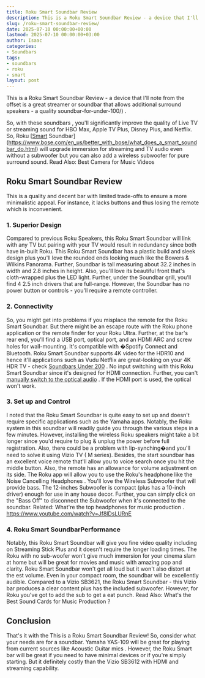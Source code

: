```yaml
---
title: Roku Smart Soundbar Review
description: This is a Roku Smart Soundbar Review - a device that I'll note from the offset is a great streamer or soundbar that allows additional surround speakers - a...
slug: /roku-smart-soundbar-review/
date: 2025-07-10 00:00:00+00:00
lastmod: 2025-07-10 00:00:00+03:00
author: Isaac
categories:
- Soundbars
tags:
- soundbars
- roku
- smart
layout: post
---
```

This is a Roku Smart Soundbar Review - a device that I'll note from the offset is a great streamer or soundbar that allows additional surround speakers -
a quality soundbar-for-under-100/)
.

So, with these
soundbars
, you'll significantly improve the quality of Live TV or streaming sound for
HBO Max,
Apple TV Plus,
Disney Plus, and Netflix.
So, Roku
[[Smart](https://pestpolicy.com/how-smart-are-bearded-dragons/) Soundbar](https://www.bose.com/en_us/better_with_bose/what_does_a_smart_soundbar_do.html)
will upgrade immersion for streaming and TV audio even without a subwoofer but you can also add a wireless subwoofer for pure surround sound.
Read Also:
Best Camera for Music Videos
## Roku Smart Soundbar Review
This is a quality and decent bar with limited trade-offs to ensure a more minimalistic appeal. For instance, it lacks buttons and thus losing the remote which is inconvenient.
### 1. Superior Design
Compared to previous
Roku Speakers, this Roku Smart Soundbar will link with any TV but pairing with your TV would result in redundancy since both have in-built Roku.
This
Roku Smart Soundbar has a plastic build and sleek design plus you'll love the rounded ends looking much like the Bowers & Wilkins Panorama.
Further,
Soundbar is tall measuring about 32.2 inches in width and 2.8 inches in height. Also, you'll love its beautiful front that's cloth-wrapped plus the LED light.
Further, under the
Soundbar grill, you'll find 4 2.5 inch drivers that are full-range. However, the Soundbar has no power button or controls - you'll require a remote controller.
### 2. Connectivity
So, you might get into problems if you misplace the remote for the
Roku Smart Soundbar. But there might be an escape route with the Roku phone application or the remote finder for your Roku Ultra.
Further, at the bar's rear end, you'll find a USB port, optical port, and an HDMI
ARC and screw holes for wall-mounting. It's compatible with �Spotify Connect and Bluetooth.
Roku Smart Soundbar supports 4K video for the HDR10 and hence it'll applications such as Vudu Netflix are great-looking on your 4K HDR TV - check
[Soundbars Under 200](https://pestpolicy.com/best-soundbar-under-200/)
.
No input switching with this
Roku Smart Soundbar since it's designed for HDMI connection. Further, you can't
[manually switch to the optical audio](https://pestpolicy.com/soundbar-optical-vs-hdmi/)
. If the HDMI port is used, the optical won't work.
### 3. Set up and Control
I noted that the
Roku Smart Soundbar is quite easy to set up and doesn't require specific applications such as the Yamaha apps. Notably, the Roku system in this soundbar will readily guide you through the various steps in a few minutes.
However, installing the wireless Roku speakers might take a bit longer since you'd require to plug & unplug the power before full registration. Also, there could be a problem with lip-synching�and you'll need to solve it using Vizio TV ( M series).
Besides, the start soundbar has an excellent voice remote that'll allow you to voice search once you hit the middle button. Also, the remote has an allowance for volume adjustment on its side. The Roku app will allow you to use the Roku's headphone like the
Noise Cancelling Headphones
.
You'll love the Wireless Subwoofer that will provide bass. The 12-inches Subwoofer is compact (plus has a 10-inch driver) enough for use in any house decor. Further, you can simply click on the "Bass Off" to disconnect the Subwoofer when it's connected to the soundbar.
Related:
What're the top headphones for music production
.
https://www.youtube.com/watch?v=Jf8lDsLURnE
### 4. Roku Smart SoundbarPerformance
Notably, this
Roku Smart Soundbar will give you fine video quality including on Streaming Stick Plus and it doesn't require the longer loading times.
The Roku with no sub-woofer won't give much immersion for your cinema slam at home but will be great for movies and music with amazing pop and clarity.
Roku Smart Soundbar won't get all loud but it won't also distort at the est volume. Even in your compact room, the soundbar will be excellently audible.
Compared to a
Vizio SB3621, the Roku Smart Soundbar - this Vizio bar produces a clear content plus has the included subwoofer. However, for Roku you've got to add the sub to get a eat punch.
Read Also:
What's the Best Sound Cards for Music Production
?
## Conclusion
That's it with the This is a Roku Smart Soundbar Review! So, consider what your needs are for a soundbar. Yamaha YAS-109 will be great for playing from current sources like
Acoustic Guitar mics
.
However, the Roku Smart bar will be great if you need to have minimal devices or if you're simply starting. But it definitely costly than the Vizio SB3612 with HDMI and streaming capability.